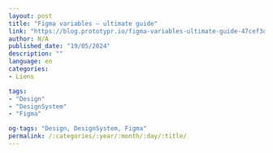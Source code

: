 ```yaml
---
layout: post
title: "Figma variables — ultimate guide"
link: "https://blog.prototypr.io/figma-variables-ultimate-guide-47cef3dc3ce7"
author: N/A
published_date: "19/05/2024"
description: ""
language: en
categories:
- Liens

tags:
- "Design"
- "DesignSystem"
- "Figma"

og-tags: "Design, DesignSystem, Figma"
permalink: /:categories/:year/:month/:day/:title/
---
```

